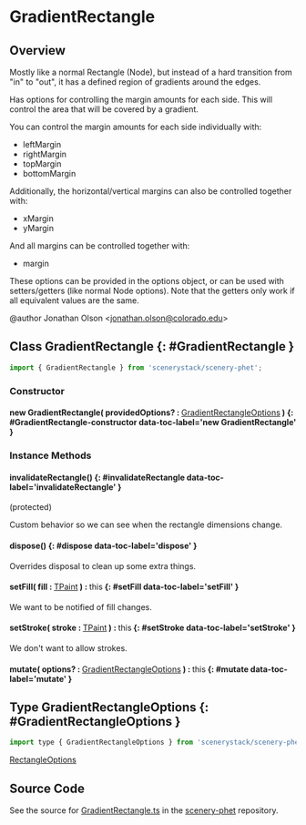 # GradientRectangle

## Overview

Mostly like a normal Rectangle (Node), but instead of a hard transition from "in" to "out", it has a defined region
of gradients around the edges.

Has options for controlling the margin amounts for each side. This will control the area that will be covered
by a gradient.

You can control the margin amounts for each side individually with:
- leftMargin
- rightMargin
- topMargin
- bottomMargin

Additionally, the horizontal/vertical margins can also be controlled together with:
- xMargin
- yMargin

And all margins can be controlled together with:
- margin

These options can be provided in the options object, or can be used with setters/getters (like normal Node
options). Note that the getters only work if all equivalent values are the same.

@author Jonathan Olson &lt;jonathan.olson@colorado.edu&gt;

## Class GradientRectangle {: #GradientRectangle }


```js
import { GradientRectangle } from 'scenerystack/scenery-phet';
```
### Constructor

#### new GradientRectangle( providedOptions? : <span style="font-weight: 400;">[GradientRectangleOptions](../scenery-phet/GradientRectangle.md#GradientRectangleOptions)</span> ) {: #GradientRectangle-constructor data-toc-label='new GradientRectangle' }

### Instance Methods

#### invalidateRectangle() {: #invalidateRectangle data-toc-label='invalidateRectangle' }

(protected)

Custom behavior so we can see when the rectangle dimensions change.

#### dispose() {: #dispose data-toc-label='dispose' }

Overrides disposal to clean up some extra things.

#### setFill( fill : <span style="font-weight: 400;">[TPaint](../scenery/TPaint.md)</span> ) : <span style="font-weight: 400;"><span style="color: hsla(calc(var(--md-hue) + 180deg),80%,40%,1);">this</span></span> {: #setFill data-toc-label='setFill' }

We want to be notified of fill changes.

#### setStroke( stroke : <span style="font-weight: 400;">[TPaint](../scenery/TPaint.md)</span> ) : <span style="font-weight: 400;"><span style="color: hsla(calc(var(--md-hue) + 180deg),80%,40%,1);">this</span></span> {: #setStroke data-toc-label='setStroke' }

We don't want to allow strokes.

#### mutate( options? : <span style="font-weight: 400;">[GradientRectangleOptions](../scenery-phet/GradientRectangle.md#GradientRectangleOptions)</span> ) : <span style="font-weight: 400;"><span style="color: hsla(calc(var(--md-hue) + 180deg),80%,40%,1);">this</span></span> {: #mutate data-toc-label='mutate' }



## Type GradientRectangleOptions {: #GradientRectangleOptions }


```js
import type { GradientRectangleOptions } from 'scenerystack/scenery-phet';
```


[RectangleOptions](../scenery/Rectangle.md#RectangleOptions)



## Source Code

See the source for [GradientRectangle.ts](https://github.com/phetsims/scenery-phet/blob/main/js/GradientRectangle.ts) in the [scenery-phet](https://github.com/phetsims/scenery-phet) repository.
